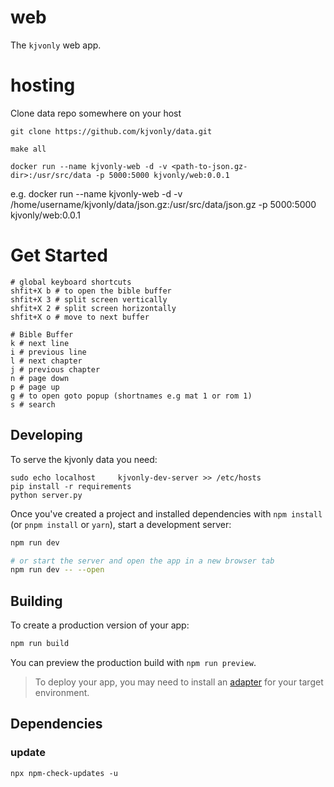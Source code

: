 # web

The `kjvonly` web app.

# hosting

Clone data repo somewhere on your host

```
git clone https://github.com/kjvonly/data.git
```

```
make all
```

```
docker run --name kjvonly-web -d -v <path-to-json.gz-dir>:/usr/src/data -p 5000:5000 kjvonly/web:0.0.1
```

e.g. docker run --name kjvonly-web -d -v /home/username/kjvonly/data/json.gz:/usr/src/data/json.gz -p 5000:5000 kjvonly/web:0.0.1

# Get Started

```
# global keyboard shortcuts
shfit+X b # to open the bible buffer
shfit+X 3 # split screen vertically
shfit+X 2 # split screen horizontally
shfit+X o # move to next buffer

# Bible Buffer
k # next line
i # previous line
l # next chapter
j # previous chapter
n # page down
p # page up
g # to open goto popup (shortnames e.g mat 1 or rom 1)
s # search
```

## Developing

To serve the kjvonly data you need:

```
sudo echo localhost     kjvonly-dev-server >> /etc/hosts
pip install -r requirements
python server.py
```

Once you've created a project and installed dependencies with `npm install` (or `pnpm install` or `yarn`), start a development server:

```bash
npm run dev

# or start the server and open the app in a new browser tab
npm run dev -- --open
```

## Building

To create a production version of your app:

```bash
npm run build
```

You can preview the production build with `npm run preview`.

> To deploy your app, you may need to install an [adapter](https://kit.svelte.dev/docs/adapters) for your target environment.

## Dependencies

### update

```
npx npm-check-updates -u
```
